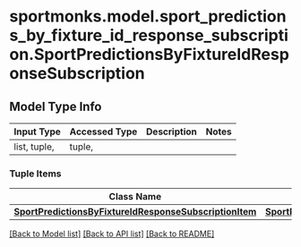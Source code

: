 # sportmonks.model.sport_predictions_by_fixture_id_response_subscription.SportPredictionsByFixtureIdResponseSubscription

## Model Type Info
Input Type | Accessed Type | Description | Notes
------------ | ------------- | ------------- | -------------
list, tuple,  | tuple,  |  | 

### Tuple Items
Class Name | Input Type | Accessed Type | Description | Notes
------------- | ------------- | ------------- | ------------- | -------------
[**SportPredictionsByFixtureIdResponseSubscriptionItem**](SportPredictionsByFixtureIdResponseSubscriptionItem.md) | [**SportPredictionsByFixtureIdResponseSubscriptionItem**](SportPredictionsByFixtureIdResponseSubscriptionItem.md) | [**SportPredictionsByFixtureIdResponseSubscriptionItem**](SportPredictionsByFixtureIdResponseSubscriptionItem.md) |  | 

[[Back to Model list]](../../README.md#documentation-for-models) [[Back to API list]](../../README.md#documentation-for-api-endpoints) [[Back to README]](../../README.md)

